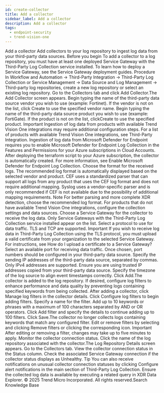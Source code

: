 ```yaml
---
id: create-collector
title: Add a collector
sidebar_label: Add a collector
description: Add a collector
tags:
  - endpoint-security
  - trend-vision-one
---
```


 Add a collector Add collectors to your log repository to ingest log data from your third-party data sources. Before you begin To add a collector to a log repository, you must have at least one deployed Service Gateway with the Third-Party Log Collection service installed. To learn how to deploy a Service Gateway, see the Service Gateway deployment guides. Procedure In Workflow and Automation → Third-Party Integration → Third-Party Log Collection or Service Management → Data Source and Log Management → Third-party log repositories, create a new log repository or select an existing log repository. Go to the Collectors tab and click Add Collector.The Add Collector screen appears. Begin typing the name of the third-party data source vendor you wish to use (example: Fortinet). If the vendor is not on the list, click Create to use the specified vendor name. Begin typing the name of the third-party data source product you wish to use (example: FortiGate). If the product is not on the list, clickCreate to use the specified product. Important Ingestion of log data from products with available Trend Vision One integrations may require additional configuration steps. For a list of products with available Trend Vision One integrations, see Third-Party Integration. Ingestion of log data from Microsoft Defender for Endpoint requires you to enable Microsoft Defender for Endpoint Log Collection in the Features and Permissions for your Azure subscriptions in Cloud Accounts. After deploying the terraform script to your Azure subscription, the collector is automatically created. For more information, see Enable Microsoft Defender for Endpoint Log Collection. Choose the format for the received logs. The recommended log format is automatically displayed based on the selected vendor and product. CEF uses a standardized parser that can support all logs from any product that uses the CEF log format and does not require additional mapping. Syslog uses a vendor-specific parser and is only recommended if CEF is not available due to the possibility of additional mapping requirements. Note For better parsing and more complete XDR detection, choose the recommended log format. For products that do not have available Trend Vision One integrations, configure the collection settings and data sources. Choose a Service Gateway for the collector to receive the log data. Only Service Gateways with the Third-Party Log Collection service installed appear on the list. Select a protocol to use for data traffic. TLS and TCP are supported. Important If you wish to receive log data in Third-Party Log Collection using the TLS protocol, you must upload a valid certificate from your organization to the selected Service Gateway. For instructions, see How do I upload a certificate to a Service Gateway? Select an available port for receiving data traffic. Once chosen, port numbers should be configured in your third-party data source. Specify the sending IP addresses of the third-party data source, separated by commas. Only IPv4 addresses are supported. Ensure you are using trusted IP addresses copied from your third-party data source. Specify the timezone of the log source to align event timestamps correctly. Click Add.The collector is added to the log repository. If desired, configure log filters to enhance performance and data quality by preventing logs containing specified keywords from being collected. After adding a collector, click Manage log filters in the collector details. Click Configure log filters to begin adding filters. Specify a name for the filter. Add up to 10 keywords or phrases with a maximum of 100 characters separated by AND or OR operators. Click Add filter and specify the details to continue adding up to 100 filters. Click Save.The collector no longer collects logs containing keywords that match any configured filter. Edit or remove filters by selecting and clicking Remove filters or clicking the corresponding icon. Important After editing or removing a filter, changes may take up to five minutes to apply. Monitor the collector connection status. Click the name of the log repository associated with the collector.The Log Repository Details screen appears. Go to the Collectors tab. View the collector connection status in the Status column. Check the associated Service Gateway connection if the collector status displays as Unhealthy. Tip You can also receive notifications on unusual collector connection statuses by clicking Configure alert notifications in the main section of Third-Party Log Collection. Ensure the collected log data is available by executing a related query in XDR Data Explorer. © 2025 Trend Micro Incorporated. All rights reserved.Search Knowledge Base
